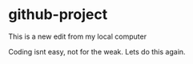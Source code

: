 # github-project

This is a new edit from my local computer

Coding isnt easy, not for the weak.
Lets do this again.